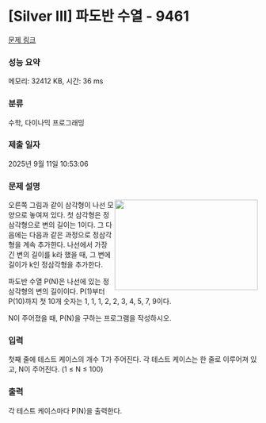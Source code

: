 # [Silver III] 파도반 수열 - 9461 

[문제 링크](https://www.acmicpc.net/problem/9461) 

### 성능 요약

메모리: 32412 KB, 시간: 36 ms

### 분류

수학, 다이나믹 프로그래밍

### 제출 일자

2025년 9월 11일 10:53:06

### 문제 설명

<p><img alt="" src="https://www.acmicpc.net/upload/images/pandovan.png" style="float:right; height:182px; width:289px">오른쪽 그림과 같이 삼각형이 나선 모양으로 놓여져 있다. 첫 삼각형은 정삼각형으로 변의 길이는 1이다. 그 다음에는 다음과 같은 과정으로 정삼각형을 계속 추가한다. 나선에서 가장 긴 변의 길이를 k라 했을 때, 그 변에 길이가 k인 정삼각형을 추가한다.</p>

<p>파도반 수열 P(N)은 나선에 있는 정삼각형의 변의 길이이다. P(1)부터 P(10)까지 첫 10개 숫자는 1, 1, 1, 2, 2, 3, 4, 5, 7, 9이다.</p>

<p>N이 주어졌을 때, P(N)을 구하는 프로그램을 작성하시오.</p>

### 입력 

 <p>첫째 줄에 테스트 케이스의 개수 T가 주어진다. 각 테스트 케이스는 한 줄로 이루어져 있고, N이 주어진다. (1 ≤ N ≤ 100)</p>

### 출력 

 <p>각 테스트 케이스마다 P(N)을 출력한다.</p>

